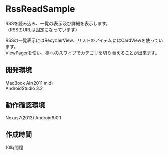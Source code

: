 # RssReadSample
RSSを読み込み、一覧の表示及び詳細を表示します。  
（RSSのURLは固定になっています）
  
RSSの一覧表示にはRecyclerView、リストのアイテムにはCardViewを使っています。  
ViewPagerを使い、横へのスワイプでカテゴリを切り替えることが出来ます。

## 開発環境
MacBook Air(2011 mid)  
AndroidStudio 3.2

## 動作確認環境
Nexus7(2013) Android6.0.1

## 作成時間
10時間程

